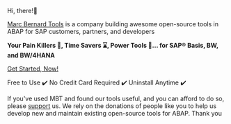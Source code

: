 Hi, there!👋

[Marc Bernard Tools](https://marcbernardtools.com) is a company building awesome open-source tools in ABAP for SAP customers, partners, and developers 

**Your Pain Killers 💊, Time Savers ⌛️, Power Tools 🚀... for SAP® Basis, BW, and BW/4HANA**

[Get Started, Now!](https://marcbernardtools.com/tools/pricing)

Free to Use ✔️ No Credit Card Required ✔️ Uninstall Anytime ✔️

If you've used MBT and found our tools useful, and you can afford to do so, please [support](https://github.com/sponsors/Marc-Bernard-Tools) us.
We rely on the donations of people like you to help us develop new and maintain existing open-source tools for ABAP. Thank you 
